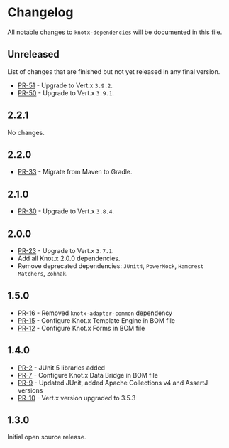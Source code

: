 # Changelog
All notable changes to `knotx-dependencies` will be documented in this file.

## Unreleased
List of changes that are finished but not yet released in any final version.
- [PR-51](https://github.com/Knotx/knotx-dependencies/pull/51) - Upgrade to Vert.x `3.9.2`.
- [PR-50](https://github.com/Knotx/knotx-dependencies/pull/50) - Upgrade to Vert.x `3.9.1`.

## 2.2.1
No changes.

## 2.2.0
- [PR-33](https://github.com/Knotx/knotx-dependencies/pull/33) - Migrate from Maven to Gradle.

## 2.1.0
- [PR-30](https://github.com/Knotx/knotx-dependencies/pull/30) - Upgrade to Vert.x `3.8.4`.

## 2.0.0
- [PR-23](https://github.com/Knotx/knotx-dependencies/pull/23) - Upgrade to Vert.x `3.7.1`.
- Add all Knot.x 2.0.0 dependencies.
- Remove deprecated dependencies: `JUnit4`, `PowerMock`, `Hamcrest Matchers`, `Zohhak`.

## 1.5.0
- [PR-16](https://github.com/Knotx/knotx-dependencies/pull/16) - Removed `knotx-adapter-common` dependency
- [PR-15](https://github.com/Knotx/knotx-dependencies/pull/15) - Configure Knot.x Template Engine in BOM file
- [PR-12](https://github.com/Knotx/knotx-dependencies/pull/12) - Configure Knot.x Forms in BOM file

## 1.4.0
- [PR-2](https://github.com/Knotx/knotx-dependencies/pull/2) - JUnit 5 libraries added
- [PR-7](https://github.com/Knotx/knotx-dependencies/pull/7) - Configure Knot.x Data Bridge in BOM file
- [PR-9](https://github.com/Knotx/knotx-dependencies/pull/9) - Updated JUnit, added Apache Collections v4 and AssertJ versions
- [PR-10](https://github.com/Knotx/knotx-dependencies/pull/10) - Vert.x version upgraded to 3.5.3

## 1.3.0
Initial open source release.
